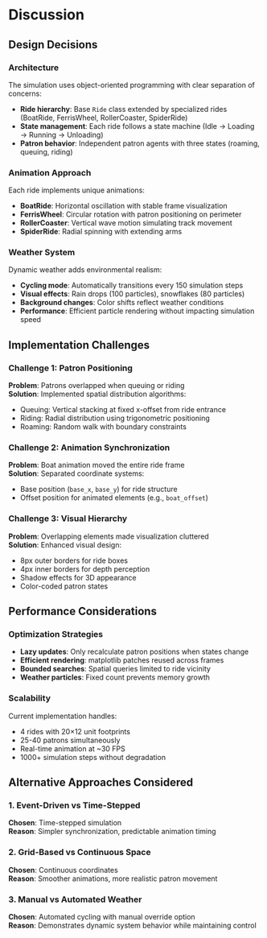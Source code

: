 # Discussion

## Design Decisions

### Architecture
The simulation uses object-oriented programming with clear separation of concerns:
- **Ride hierarchy**: Base `Ride` class extended by specialized rides (BoatRide, FerrisWheel, RollerCoaster, SpiderRide)
- **State management**: Each ride follows a state machine (Idle → Loading → Running → Unloading)
- **Patron behavior**: Independent patron agents with three states (roaming, queuing, riding)

### Animation Approach
Each ride implements unique animations:
- **BoatRide**: Horizontal oscillation with stable frame visualization
- **FerrisWheel**: Circular rotation with patron positioning on perimeter
- **RollerCoaster**: Vertical wave motion simulating track movement
- **SpiderRide**: Radial spinning with extending arms

### Weather System
Dynamic weather adds environmental realism:
- **Cycling mode**: Automatically transitions every 150 simulation steps
- **Visual effects**: Rain drops (100 particles), snowflakes (80 particles)
- **Background changes**: Color shifts reflect weather conditions
- **Performance**: Efficient particle rendering without impacting simulation speed

## Implementation Challenges

### Challenge 1: Patron Positioning
**Problem**: Patrons overlapped when queuing or riding  
**Solution**: Implemented spatial distribution algorithms:
- Queuing: Vertical stacking at fixed x-offset from ride entrance
- Riding: Radial distribution using trigonometric positioning
- Roaming: Random walk with boundary constraints

### Challenge 2: Animation Synchronization
**Problem**: Boat animation moved the entire ride frame  
**Solution**: Separated coordinate systems:
- Base position (`base_x`, `base_y`) for ride structure
- Offset position for animated elements (e.g., `boat_offset`)

### Challenge 3: Visual Hierarchy
**Problem**: Overlapping elements made visualization cluttered  
**Solution**: Enhanced visual design:
- 8px outer borders for ride boxes
- 4px inner borders for depth perception
- Shadow effects for 3D appearance
- Color-coded patron states

## Performance Considerations

### Optimization Strategies
- **Lazy updates**: Only recalculate patron positions when states change
- **Efficient rendering**: matplotlib patches reused across frames
- **Bounded searches**: Spatial queries limited to ride vicinity
- **Weather particles**: Fixed count prevents memory growth

### Scalability
Current implementation handles:
- 4 rides with 20×12 unit footprints
- 25-40 patrons simultaneously
- Real-time animation at ~30 FPS
- 1000+ simulation steps without degradation

## Alternative Approaches Considered

### 1. Event-Driven vs Time-Stepped
**Chosen**: Time-stepped simulation  
**Reason**: Simpler synchronization, predictable animation timing

### 2. Grid-Based vs Continuous Space
**Chosen**: Continuous coordinates  
**Reason**: Smoother animations, more realistic patron movement

### 3. Manual vs Automated Weather
**Chosen**: Automated cycling with manual override option  
**Reason**: Demonstrates dynamic system behavior while maintaining control
